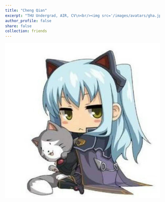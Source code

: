 ```yaml
---
title: "Cheng Qian"
excerpt: "THU Undergrad, AIR, CV\n<br/><img src='/images/avatars/gha.jpg' style='height: 10%; width: 7.5%; object-fit: contain' alt='Avatar' class='avatar'/>"
author_profile: false
share: false
collection: friends
---
```


<img src="/images/avatars/gha.jpg" alt="Avatar" class="avatar"/>